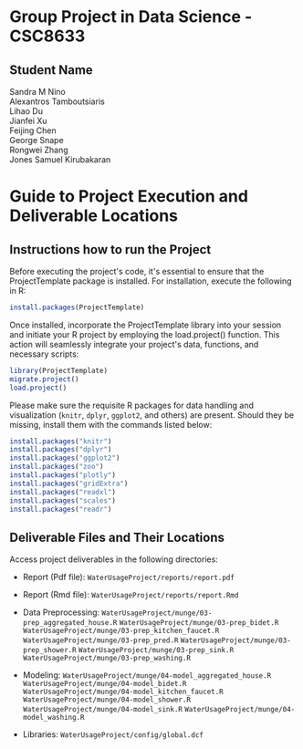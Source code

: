 # Group Project in Data Science - CSC8633

Student Name              
--------------------------------------
Sandra M Nino             
Alexantros Tamboutsiaris  
Lihao Du                  
Jianfei Xu                
Feijing Chen              
George Snape              
Rongwei Zhang             
Jones Samuel Kirubakaran  

# Guide to Project Execution and Deliverable Locations

## Instructions how to run the Project

Before executing the project's code, it's essential to ensure that the ProjectTemplate package is installed. For installation, execute the following in R:

```r
install.packages(ProjectTemplate)
```

Once installed, incorporate the ProjectTemplate library into your session and initiate your R project by employing the load.project() function. This action will seamlessly integrate your project's data, functions, and necessary scripts:

```r
library(ProjectTemplate)
migrate.project()
load.project()
```

Please make sure the requisite R packages for data handling and visualization (`knitr`, `dplyr`, `ggplot2`, and others) are present. Should they be missing, install them with the commands listed below:

```r
install.packages("knitr")
install.packages("dplyr")
install.packages("ggplot2")
install.packages("zoo")
install.packages("plotly")
install.packages("gridExtra")
install.packages("readxl")
install.packages("scales")
install.packages("readr")
```

## Deliverable Files and Their Locations

Access project deliverables in the following directories:

- Report (Pdf file): `WaterUsageProject/reports/report.pdf`

- Report (Rmd file): `WaterUsageProject/reports/report.Rmd`

- Data Preprocessing: `WaterUsageProject/munge/03-prep_aggregated_house.R`
                      `WaterUsageProject/munge/03-prep_bidet.R`
                      `WaterUsageProject/munge/03-prep_kitchen_faucet.R`
                      `WaterUsageProject/munge/03-prep_pred.R`
                      `WaterUsageProject/munge/03-prep_shower.R`
                      `WaterUsageProject/munge/03-prep_sink.R`
                      `WaterUsageProject/munge/03-prep_washing.R`

- Modeling: `WaterUsageProject/munge/04-model_aggregated_house.R`
            `WaterUsageProject/munge/04-model_bidet.R`
            `WaterUsageProject/munge/04-model_kitchen_faucet.R`
            `WaterUsageProject/munge/04-model_shower.R`
            `WaterUsageProject/munge/04-model_sink.R`
            `WaterUsageProject/munge/04-model_washing.R`

- Libraries: `WaterUsageProject/config/global.dcf`






